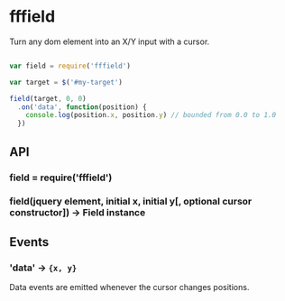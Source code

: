 # fffield

Turn any dom element into an X/Y input with a cursor.

```javascript

var field = require('fffield')

var target = $('#my-target')

field(target, 0, 0)
  .on('data', function(position) {
    console.log(position.x, position.y) // bounded from 0.0 to 1.0
  })

```

## API

### field = require('fffield')

### field(jquery element, initial x, initial y[, optional cursor constructor]) -> Field instance

## Events

### 'data' -> `{x, y}`

Data events are emitted whenever the cursor changes positions. 
